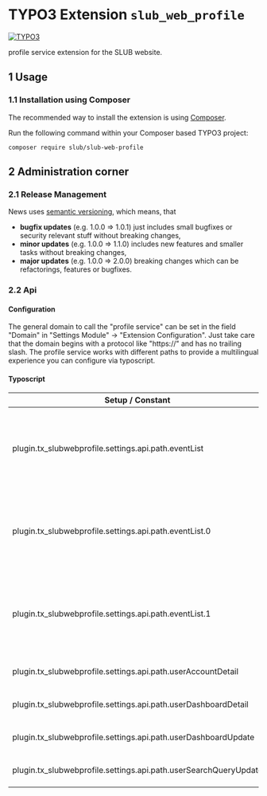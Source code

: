 # TYPO3 Extension `slub_web_profile`

[![TYPO3](https://img.shields.io/badge/TYPO3-9-orange.svg)](https://typo3.org/)

profile service extension for the SLUB website.

## 1 Usage

### 1.1 Installation using Composer

The recommended way to install the extension is using [Composer][1].

Run the following command within your Composer based TYPO3 project:

```
composer require slub/slub-web-profile
```

## 2 Administration corner

### 2.1 Release Management

News uses [semantic versioning][2], which means, that
* **bugfix updates** (e.g. 1.0.0 => 1.0.1) just includes small bugfixes or security relevant stuff without breaking changes,
* **minor updates** (e.g. 1.0.0 => 1.1.0) includes new features and smaller tasks without breaking changes,
* **major updates** (e.g. 1.0.0 => 2.0.0) breaking changes which can be refactorings, features or bugfixes.

### 2.2 Api

#### Configuration

The general domain to call the "profile service" can be set in the field "Domain" in "Settings Module" -> "Extension Configuration". Just take care that the domain begins with a protocol like "https://" and has no trailing slash. The profile service works with different paths to provide a multilingual experience you can configure via typoscript.

#### Typoscript

Setup / Constant | Comment
---------------- | -------
plugin.tx_slubwebprofile.settings.api.path.eventList             | "language array" to collect paths to call the event list. The numbers (sys_language_uid) have to fit with your configured languages.
plugin.tx_slubwebprofile.settings.api.path.eventList.0           | Path for the sys_language_uid "0" (as example german), begins and ends with a slash, will be extended with userId
plugin.tx_slubwebprofile.settings.api.path.eventList.1           | Path for the sys_language_uid "1" (as example english), begins and ends with a slash, will be extended with userId
plugin.tx_slubwebprofile.settings.api.path.userAccountDetail     | Get a single user (contains: account) data
plugin.tx_slubwebprofile.settings.api.path.userDashboardDetail   | Get a single user (contains: dashboard) data
plugin.tx_slubwebprofile.settings.api.path.userDashboardUpdate   | Update a single user (contains: dashboard) data
plugin.tx_slubwebprofile.settings.api.path.userSearchQueryUpdate | Update a single user (contains: search query) data

[1]: https://getcomposer.org/
[2]: https://semver.org/

